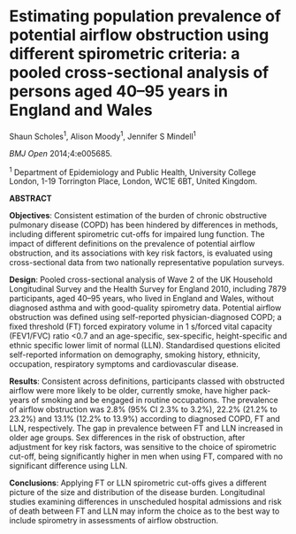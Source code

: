 # **Estimating population prevalence of potential airflow obstruction using different spirometric criteria: a pooled cross-sectional analysis of persons aged 40–95 years in England and Wales**

Shaun Scholes<sup>1</sup>, Alison Moody<sup>1</sup>, Jennifer S Mindell<sup>1</sup> 

*BMJ Open* 2014;4:e005685.

<sup>1</sup> Department of Epidemiology and Public Health, University College London, 1-19 Torrington Place, London, WC1E 6BT, United Kingdom. 

**ABSTRACT**

**Objectives**: Consistent estimation of the burden of chronic obstructive pulmonary disease (COPD) has been hindered by differences 
in methods, including different spirometric cut-offs for impaired lung function. The impact of different definitions on the prevalence of 
potential airflow obstruction, and its associations with key risk factors, is evaluated using cross-sectional data from two nationally 
representative population surveys.

**Design**: Pooled cross-sectional analysis of Wave 2 of the UK Household Longitudinal Survey and the Health Survey for England 2010, including 7879 participants,
aged 40–95 years, who lived in England and Wales, without diagnosed asthma and with good-quality spirometry data. Potential airflow obstruction was
defined using self-reported physician-diagnosed COPD; a fixed threshold (FT) forced expiratory volume in 1 s/forced vital capacity (FEV1/FVC) ratio <0.7 and an
age-specific, sex-specific, height-specific and ethnic specific lower limit of normal (LLN). Standardised questions elicited self-reported information on
demography, smoking history, ethnicity, occupation, respiratory symptoms and cardiovascular disease.

**Results**: Consistent across definitions, participants classed with obstructed airflow were more likely to be older, currently smoke, have higher pack-years of
smoking and be engaged in routine occupations. The prevalence of airflow obstruction was 2.8% (95% CI 2.3% to 3.2%), 22.2% (21.2% to 23.2%) and 13.1%
(12.2% to 13.9%) according to diagnosed COPD, FT and LLN, respectively. The gap in prevalence between FT and LLN increased in older age groups. Sex differences in the
risk of obstruction, after adjustment for key risk factors, was sensitive to the choice of spirometric cut-off, being significantly higher in men when using FT, compared
with no significant difference using LLN.

**Conclusions**: Applying FT or LLN spirometric cut-offs gives a different picture of the size and distribution of the disease burden. Longitudinal studies examining
differences in unscheduled hospital admissions and risk of death between FT and LLN may inform the choice as to the best way to 
include spirometry in assessments of airflow obstruction.


